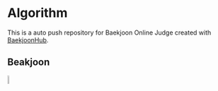# Algorithm
This is a auto push repository for Baekjoon Online Judge created with [BaekjoonHub](https://github.com/BaekjoonHub/BaekjoonHub).

## Beakjoon
<img width="7%" src=https://github.com/kookjd7759/Algorithm/assets/67672017/b415e477-0992-4e1a-bbda-f1336944103f/>
